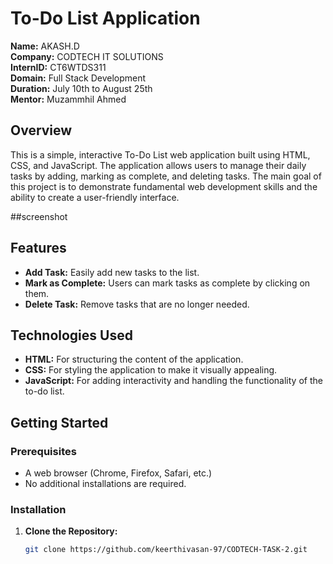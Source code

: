 
# To-Do List Application

**Name:** AKASH.D<br>
**Company:** CODTECH IT SOLUTIONS<br>
**InternID:** CT6WTDS311<br>
**Domain:** Full Stack Development<br>
**Duration:** July 10th to August 25th<br>
**Mentor:** Muzammhil Ahmed
## Overview

This is a simple, interactive To-Do List web application built using HTML, CSS, and JavaScript. The application allows users to manage their daily tasks by adding, marking as complete, and deleting tasks. The main goal of this project is to demonstrate fundamental web development skills and the ability to create a user-friendly interface.

##screenshot



## Features

- **Add Task:** Easily add new tasks to the list.
- **Mark as Complete:** Users can mark tasks as complete by clicking on them.
- **Delete Task:** Remove tasks that are no longer needed.
  
## Technologies Used

- **HTML:** For structuring the content of the application.
- **CSS:** For styling the application to make it visually appealing.
- **JavaScript:** For adding interactivity and handling the functionality of the to-do list.

## Getting Started

### Prerequisites

- A web browser (Chrome, Firefox, Safari, etc.)
- No additional installations are required.

### Installation

1. **Clone the Repository:**
   ```bash
   git clone https://github.com/keerthivasan-97/CODTECH-TASK-2.git

